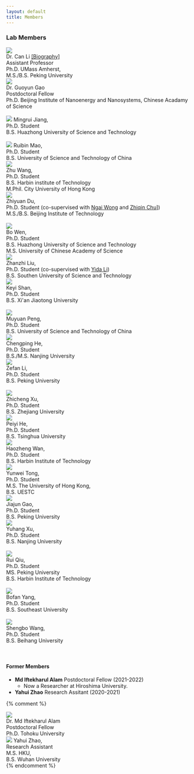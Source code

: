 ```yaml
---
layout: default
title: Members
---
```


<!-- ### Principle Investigator -->
### Lab Members

<div class="profile_div">
    <img src="/assets/pics/Can_Li.jpeg" class="profile_pic">   
    <br/>
    Dr. Can Li <a href="/people-can.html">[Biography]</a>
    <br/> Assistant Professor  <br/>
    Ph.D. UMass Amherst, <br/> 
    M.S./B.S. Peking University  <br/>
    
</div>

<!-- <br style="clear:both" /> -->

<!-- ### Lab Members -->

<div class="profile_div">
    <img src="/assets/pics/Guoyun_Gao.jpeg" class="profile_pic">   
    <br/>
    Dr. Guoyun Gao
    <br/>Postdoctoral Fellow <br/>
    Ph.D. Beijing Institute of Nanoenergy and Nanosystems, Chinese Acadamy of Science <br/> 
      <br/>
</div>




<!-- <br style="clear:both" /> -->

<div class="profile_div">
    <img src="/assets/pics/Mingrui_Jiang.jpg" class="profile_pic">  
    Mingrui Jiang, <br/>Ph.D. Student  <br/>
    B.S. Huazhong University of Science and Technology
</div>

<br style="clear:both" />

<div class="profile_div">
    <img src="/assets/pics/Ruibin_Mao.jpg" class="profile_pic">  
    Ruibin Mao, <br/>Ph.D. Student  <br/>
    B.S. University of Science and Technology of China
</div>

<div class="profile_div">
    <img src="/assets/pics/Zhu_Wang.jpeg" class="profile_pic">  
    <br/>Zhu Wang, <br/>Ph.D. Student  <br/>
    B.S. Harbin institute of Technology <br/>
    M.Phil. City University of Hong Kong
</div>

<div class="profile_div">
    <img src="/assets/pics/Zhiyuan_Du.jpg" class="profile_pic">  
    <br/>Zhiyuan Du, <br/>Ph.D. Student (co-supervised with <a href="https://www.eee.hku.hk/~nwong/">Ngai Wong</a> and <a href="https://www.zqchu-pbblab.hku.hk">Zhiqin Chu</a>])  <br/>
    M.S./B.S. Beijing Institute of Technology
</div>

<br style="clear:both" />

<div class="profile_div">
    <img src="/assets/pics/Bo_Wen.jpg" class="profile_pic">  
    <br/>Bo Wen, <br/>Ph.D. Student<br/>
    B.S. Huazhong University of Science and Technology <br/>
    M.S. University of Chinese Academy of Science
</div>

<div class="profile_div">
    <img src="/assets/pics/Zhanzhi_Liu.jpg" class="profile_pic">  
    <br/>Zhanzhi Liu, <br/>Ph.D. Student (co-supervised with <a href="https://www.sustech.edu.cn/en/facultys/liyida.html">Yida Li</a>)<br/>
    B.S. Southen University of Science and Technology <br/>
</div>

<div class="profile_div">
    <img src="/assets/pics/Keyi_Shan.jpg" class="profile_pic">  
    <br/>Keyi Shan, <br/>Ph.D. Student<br/>
    B.S. Xi'an Jiaotong University <br/>
</div>

<br style="clear:both" />

<div class="profile_div">
    <img src="/assets/pics/Muyuan_Peng.jpg" class="profile_pic">  
    <br/>Muyuan Peng, <br/>Ph.D. Student<br/>
    B.S. University of Science and Technology of China <br/>
</div>

<div class="profile_div">
    <img src="/assets/pics/Chengping_He.png" class="profile_pic">  
    <br/>Chengping He, <br/>Ph.D. Student<br/>
    B.S./M.S. Nanjing University <br/>
</div>

<div class="profile_div">
    <img src="/assets/pics/Zefan_Li.jpeg" class="profile_pic">  
    <br/>Zefan Li, <br/>Ph.D. Student<br/>
    B.S. Peking University <br/>
</div>

<br style="clear:both" />

<div class="profile_div">
    <img src="/assets/pics/Zhicheng_Xu.png" class="profile_pic">  
    <br/>Zhicheng Xu, <br/>Ph.D. Student<br/>
    B.S. Zhejiang University <br/>
</div>

<div class="profile_div">
    <img src="/assets/pics/Peiyi_He.jpg" class="profile_pic">  
    <br/>Peiyi He, <br/>Ph.D. Student<br/>
    B.S. Tsinghua University <br/>
</div>

<div class="profile_div">
    <img src="/assets/pics/Haozheng_Wan.jpg" class="profile_pic">  
    <br/>Haozheng Wan, <br/>Ph.D. Student<br/>
    B.S. Harbin Institute of Technology <br/>
</div>

<div class="profile_div">
    <img src="/assets/pics/Yunwei_Tong.jpeg" class="profile_pic">  
    <br/>Yunwei Tong, <br/>Ph.D. Student<br/>
    M.S. The University of Hong Kong, <br/>
    B.S. UESTC <br/>
</div>

<div class="profile_div">
    <img src="/assets/pics/Jiajun_Gao.jpg" class="profile_pic">  
    <br/>Jiajun Gao, <br/>Ph.D. Student<br/>
    B.S. Peking University <br/>
</div>

<div class="profile_div">
    <img src="/assets/pics/Yuhang_Xu.jpg" class="profile_pic">  
    <br/>Yuhang Xu, <br/>Ph.D. Student<br/>
    B.S. Nanjing University <br/>
</div>

<br style="clear:both" />

<div class="profile_div">
    <img src="/assets/pics/Rui_Qiu.jpeg" class="profile_pic">  
    <br/>Rui Qiu, <br/>Ph.D. Student<br/>
    MS. Peking University <br/>
    B.S. Harbin Institute of Technology <br/>
    <br/>
</div>

<div class="profile_div">
    <img src="/assets/pics/Bofan_Yang.jpg" class="profile_pic">  
    <br/>Bofan Yang, <br/>Ph.D. Student<br/>
    <!-- MS. Peking University <br/> -->
    B.S. Southeast University <br/>
    <br/>
</div>

<div class="profile_div">
    <img src="/assets/pics/Shengbo_Wang.png" class="profile_pic">  
    <br/>Shengbo Wang, <br/>Ph.D. Student<br/>
    <!-- MS. Peking University <br/> -->
    B.S. Beihang University <br/>
    <br/>
</div>

<br style="clear:both" />

#### Former Members

- **Md Iftekharul Alam** Postdoctoral Fellow (2021-2022)
  - Now a Researcher at Hiroshima University.
- **Yahui Zhao** Research Assitant (2020-2021)


{% comment %} 
<div class="profile_div">
    <img src="/assets/pics/Alam.jpeg" class="profile_pic">   
    <br/>
    Dr. Md Iftekharul Alam
    <br/>Postdoctoral Fellow <br/>
    Ph.D. Tohoku University <br/> 
</div>


<div class="profile_div">
    <img src="/assets/pics/Yahui_Zhao.jpeg" class="profile_pic">  
    Yahui Zhao, <br/> Research Assistant  <br/>
    M.S. HKU, <br/> B.S. Wuhan University
</div> 
{% endcomment %}